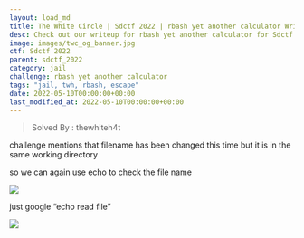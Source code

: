 ```yaml
---
layout: load_md
title: The White Circle | Sdctf 2022 | rbash yet another calculator Writeup
desc: Check out our writeup for rbash yet another calculator for Sdctf 2022 capture the flag competition.
image: images/twc_og_banner.jpg
ctf: Sdctf 2022
parent: sdctf_2022
category: jail
challenge: rbash yet another calculator
tags: "jail, twh, rbash, escape"
date: 2022-05-10T00:00:00+00:00
last_modified_at: 2022-05-10T00:00:00+00:00
---
```





> Solved By : thewhiteh4t

challenge mentions that filename has been changed this time but it is in the same working directory

so we can again use echo to check the file name

![](https://i.imgur.com/cViiit2.png)


just google “echo read file”


![](https://i.imgur.com/PybHNWT.png)
